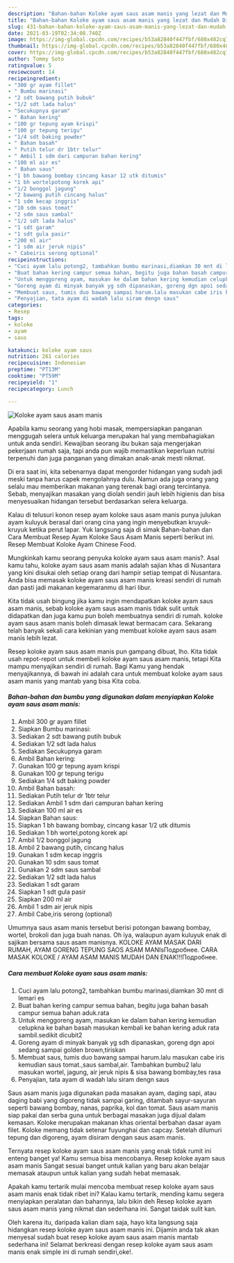 ```yaml
---
description: "Bahan-bahan Koloke ayam saus asam manis yang lezat dan Mudah Dibuat"
title: "Bahan-bahan Koloke ayam saus asam manis yang lezat dan Mudah Dibuat"
slug: 431-bahan-bahan-koloke-ayam-saus-asam-manis-yang-lezat-dan-mudah-dibuat
date: 2021-03-19T02:34:08.740Z
image: https://img-global.cpcdn.com/recipes/b53a82840f447fbf/680x482cq70/koloke-ayam-saus-asam-manis-foto-resep-utama.jpg
thumbnail: https://img-global.cpcdn.com/recipes/b53a82840f447fbf/680x482cq70/koloke-ayam-saus-asam-manis-foto-resep-utama.jpg
cover: https://img-global.cpcdn.com/recipes/b53a82840f447fbf/680x482cq70/koloke-ayam-saus-asam-manis-foto-resep-utama.jpg
author: Tommy Soto
ratingvalue: 5
reviewcount: 14
recipeingredient:
- "300 gr ayam fillet"
- " Bumbu marinasi"
- "2 sdt bawang putih bubuk"
- "1/2 sdt lada halus"
- "Secukupnya garam"
- " Bahan kering"
- "100 gr tepung ayam krispi"
- "100 gr tepung terigu"
- "1/4 sdt baking powder"
- " Bahan basah"
- " Putih telur dr 1btr telur"
- " Ambil 1 sdm dari campuran bahan kering"
- "100 ml air es"
- " Bahan saus"
- "1 bh bawang bombay cincang kasar 12 utk ditumis"
- "1 bh wortelpotong korek api"
- "1/2 bonggol jagung"
- "2 bawang putih cincang halus"
- "1 sdm kecap inggris"
- "10 sdm saus tomat"
- "2 sdm saus sambal"
- "1/2 sdt lada halus"
- "1 sdt garam"
- "1 sdt gula pasir"
- "200 ml air"
- "1 sdm air jeruk nipis"
- " Cabeiris serong optional"
recipeinstructions:
- "Cuci ayam lalu potong2, tambahkan bumbu marinasi,diamkan 30 mnt di lemari es"
- "Buat bahan kering campur semua bahan, begitu juga bahan basah campur semua bahan aduk.rata"
- "Untuk menggoreng ayam, masukan ke dalam bahan kering kemudian celupkna ke bahan basah masukan kembali ke bahan kering aduk rata sambil.sedikit dicubit2"
- "Goreng ayam di minyak banyak yg sdh dipanaskan, goreng dgn apoi sedang sampai golden brown,tiriskan"
- "Membuat saus, tumis duo bawang sampai harum.lalu masukan cabe iris kemudian saus tomat.,saus sambal,air. Tambahkan bumbu2 lalu masukan wortel, jagung, air jeruk nipis &amp; sisa bawang bombay,tes rasa"
- "Penyajian, tata ayam di wadah lalu siram dengn saus"
categories:
- Resep
tags:
- koloke
- ayam
- saus

katakunci: koloke ayam saus 
nutrition: 261 calories
recipecuisine: Indonesian
preptime: "PT13M"
cooktime: "PT59M"
recipeyield: "1"
recipecategory: Lunch

---
```



![Koloke ayam saus asam manis](https://img-global.cpcdn.com/recipes/b53a82840f447fbf/680x482cq70/koloke-ayam-saus-asam-manis-foto-resep-utama.jpg)

Apabila kamu seorang yang hobi masak, mempersiapkan panganan menggugah selera untuk keluarga merupakan hal yang membahagiakan untuk anda sendiri. Kewajiban seorang ibu bukan saja mengerjakan pekerjaan rumah saja, tapi anda pun wajib memastikan keperluan nutrisi terpenuhi dan juga panganan yang dimakan anak-anak mesti nikmat.

Di era  saat ini, kita sebenarnya dapat mengorder hidangan yang sudah jadi meski tanpa harus capek mengolahnya dulu. Namun ada juga orang yang selalu mau memberikan makanan yang terenak bagi orang tercintanya. Sebab, menyajikan masakan yang diolah sendiri jauh lebih higienis dan bisa menyesuaikan hidangan tersebut berdasarkan selera keluarga. 

Kalau di telusuri konon resep ayam koloke saus asam manis punya julukan ayam kuluyuk berasal dari orang cina yang ingin menyebutkan kruyuk-kruyuk ketika perut lapar. Yuk langsung saja di simak Bahan-bahan dan Cara Membuat Resep Ayam Koloke Saus Asam Manis seperti berikut ini. Resep Membuat Koloke Ayam Chinese Food.

Mungkinkah kamu seorang penyuka koloke ayam saus asam manis?. Asal kamu tahu, koloke ayam saus asam manis adalah sajian khas di Nusantara yang kini disukai oleh setiap orang dari hampir setiap tempat di Nusantara. Anda bisa memasak koloke ayam saus asam manis kreasi sendiri di rumah dan pasti jadi makanan kegemaranmu di hari libur.

Kita tidak usah bingung jika kamu ingin mendapatkan koloke ayam saus asam manis, sebab koloke ayam saus asam manis tidak sulit untuk didapatkan dan juga kamu pun boleh membuatnya sendiri di rumah. koloke ayam saus asam manis boleh dimasak lewat bermacam cara. Sekarang telah banyak sekali cara kekinian yang membuat koloke ayam saus asam manis lebih lezat.

Resep koloke ayam saus asam manis pun gampang dibuat, lho. Kita tidak usah repot-repot untuk membeli koloke ayam saus asam manis, tetapi Kita mampu menyajikan sendiri di rumah. Bagi Kamu yang hendak menyajikannya, di bawah ini adalah cara untuk membuat koloke ayam saus asam manis yang mantab yang bisa Kita coba.

<!--inarticleads1-->

##### Bahan-bahan dan bumbu yang digunakan dalam menyiapkan Koloke ayam saus asam manis:

1. Ambil 300 gr ayam fillet
1. Siapkan  Bumbu marinasi:
1. Sediakan 2 sdt bawang putih bubuk
1. Sediakan 1/2 sdt lada halus
1. Sediakan Secukupnya garam
1. Ambil  Bahan kering:
1. Gunakan 100 gr tepung ayam krispi
1. Gunakan 100 gr tepung terigu
1. Sediakan 1/4 sdt baking powder
1. Ambil  Bahan basah:
1. Sediakan  Putih telur dr 1btr telur
1. Sediakan  Ambil 1 sdm dari campuran bahan kering
1. Sediakan 100 ml air es
1. Siapkan  Bahan saus:
1. Siapkan 1 bh bawang bombay, cincang kasar 1/2 utk ditumis
1. Sediakan 1 bh wortel,potong korek api
1. Ambil 1/2 bonggol jagung
1. Ambil 2 bawang putih, cincang halus
1. Gunakan 1 sdm kecap inggris
1. Gunakan 10 sdm saus tomat
1. Gunakan 2 sdm saus sambal
1. Sediakan 1/2 sdt lada halus
1. Sediakan 1 sdt garam
1. Siapkan 1 sdt gula pasir
1. Siapkan 200 ml air
1. Ambil 1 sdm air jeruk nipis
1. Ambil  Cabe,iris serong (optional)


Umumnya saus asam manis tersebut berisi potongan bawang bombay, wortel, brokoli dan juga buah nanas. Oh iya, walaupun ayam kuluyuk enak di sajikan bersama saus asam manisnya. KOLOKE AYAM MASAK DARI RUMAH, AYAM GORENG TEPUNG SAOS ASAM MANIsПодробнее. CARA MASAK KOLOKE / AYAM ASAM MANIS MUDAH DAN ENAK!!!Подробнее. 

<!--inarticleads2-->

##### Cara membuat Koloke ayam saus asam manis:

1. Cuci ayam lalu potong2, tambahkan bumbu marinasi,diamkan 30 mnt di lemari es
1. Buat bahan kering campur semua bahan, begitu juga bahan basah campur semua bahan aduk.rata
1. Untuk menggoreng ayam, masukan ke dalam bahan kering kemudian celupkna ke bahan basah masukan kembali ke bahan kering aduk rata sambil.sedikit dicubit2
1. Goreng ayam di minyak banyak yg sdh dipanaskan, goreng dgn apoi sedang sampai golden brown,tiriskan
1. Membuat saus, tumis duo bawang sampai harum.lalu masukan cabe iris kemudian saus tomat.,saus sambal,air. Tambahkan bumbu2 lalu masukan wortel, jagung, air jeruk nipis &amp; sisa bawang bombay,tes rasa
1. Penyajian, tata ayam di wadah lalu siram dengn saus


Saus asam manis juga digunakan pada masakan ayam, daging sapi, atau daging babi yang digoreng tidak sampai garing, ditambah sayur-sayuran seperti bawang bombay, nanas, paprika, kol dan tomat. Saus asam manis siap pakai dan serba guna untuk berbagai masakan juga dijual dalam kemasan. Koloke merupakan makanan khas oriental berbahan dasar ayam filet. Koloke memang tidak setenar fuyunghai dan capcay. Setelah dilumuri tepung dan digoreng, ayam disiram dengan saus asam manis. 

Ternyata resep koloke ayam saus asam manis yang enak tidak rumit ini enteng banget ya! Kamu semua bisa mencobanya. Resep koloke ayam saus asam manis Sangat sesuai banget untuk kalian yang baru akan belajar memasak ataupun untuk kalian yang sudah hebat memasak.

Apakah kamu tertarik mulai mencoba membuat resep koloke ayam saus asam manis enak tidak ribet ini? Kalau kamu tertarik, mending kamu segera menyiapkan peralatan dan bahannya, lalu bikin deh Resep koloke ayam saus asam manis yang nikmat dan sederhana ini. Sangat taidak sulit kan. 

Oleh karena itu, daripada kalian diam saja, hayo kita langsung saja hidangkan resep koloke ayam saus asam manis ini. Dijamin anda tak akan menyesal sudah buat resep koloke ayam saus asam manis mantab sederhana ini! Selamat berkreasi dengan resep koloke ayam saus asam manis enak simple ini di rumah sendiri,oke!.

